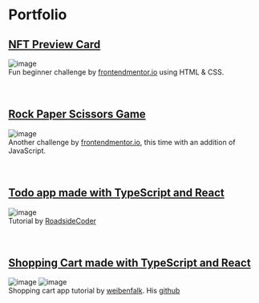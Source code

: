 # Portfolio

## [NFT Preview Card](https://eloquent-cori-9df450.netlify.app/)
![image](https://user-images.githubusercontent.com/36152175/154416087-68ccb861-d14e-47ef-acb9-85f7caf595b1.png)
<br>
Fun beginner challenge by [frontendmentor.io](frontedmentor.io) using HTML & CSS.
<br>
<br>
<br>

## [Rock Paper Scissors Game](https://heuristic-volhard-de7a19.netlify.app/)
![image](https://user-images.githubusercontent.com/36152175/154416357-6a0d3c83-9cf6-4ba4-980a-0dea75f9216c.png)
<br>
Another challenge by [frontendmentor.io](frontedmentor.io), this time with an addition of JavaScript.
<br>
<br>
<br>
## [Todo app made with TypeScript and React](https://gracious-golick-5edfe3.netlify.app/)
![image](https://user-images.githubusercontent.com/36152175/154425945-efa62cda-d25a-4d9f-a863-15398a87ab68.png)
<br>
Tutorial by [RoadsideCoder](https://www.youtube.com/watch?v=knqz3_rPcKk)
<br>
<br>
<br>

## [Shopping Cart made with TypeScript and React](https://condescending-sammet-cc5898.netlify.app/)
![image](https://user-images.githubusercontent.com/36152175/154426419-cab01c91-6a7e-49cb-867d-c58787a229b8.png)
![image](https://user-images.githubusercontent.com/36152175/154426541-3b3033f1-e624-47f3-be1f-0c3e8fd7a66e.png)
<br>
Shopping cart app tutorial by [weibenfalk](https://www.youtube.com/watch?v=sfmL6bGbiN8). His [github](https://github.com/weibenfalk)
